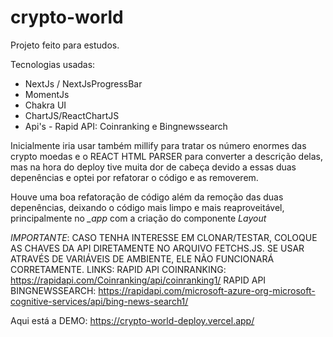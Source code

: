 # crypto-world

Projeto feito para estudos. 

Tecnologias usadas:
- NextJs / NextJsProgressBar
- MomentJs
- Chakra UI
- ChartJS/ReactChartJS
- Api's - Rapid API: Coinranking e Bingnewssearch

Inicialmente iria usar também millify para tratar os número enormes das crypto moedas e o REACT HTML PARSER para converter a descrição delas,
mas na hora do deploy tive muita dor de cabeça devido a essas duas depenências e optei por refatorar o código e as removerem. 

Houve uma boa refatoração de código além da remoção das duas depenências, deixando o código mais limpo e mais reaproveitável, principalmente no *_app*
com a criação do componente *Layout* 

*IMPORTANTE*:
CASO TENHA INTERESSE EM CLONAR/TESTAR, COLOQUE AS CHAVES DA API DIRETAMENTE NO ARQUIVO FETCHS.JS.
SE USAR ATRAVÉS DE VARIÁVEIS DE AMBIENTE, ELE NÃO FUNCIONARÁ CORRETAMENTE.
LINKS:
RAPID API COINRANKING: https://rapidapi.com/Coinranking/api/coinranking1/
RAPID API BINGNEWSSEARCH: https://rapidapi.com/microsoft-azure-org-microsoft-cognitive-services/api/bing-news-search1/


Aqui está a DEMO: https://crypto-world-deploy.vercel.app/
